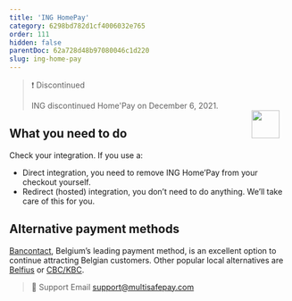 ```yaml
---
title: 'ING HomePay'
category: 6298bd782d1cf4006032e765
order: 111
hidden: false
parentDoc: 62a728d48b97080046c1d220
slug: ing-home-pay
---
```


<img src="https://raw.githubusercontent.com/MultiSafepay/docs/master/static/logo/Payment_methods/ING_Homepay.svg" width="50" align="right" style="margin: 55px 20px 20px 20px; max-height: 75px"/>

> ❗️ Discontinued
>
> ING discontinued Home'Pay on December 6, 2021. 

## What you need to do

Check your integration. If you use a:

- Direct integration, you need to remove ING Home’Pay from your checkout yourself. 
- Redirect (hosted) integration, you don’t need to do anything. We’ll take care of this for you. 

## Alternative payment methods

[Bancontact](/bancontact/), Belgium’s leading payment method, is an excellent option to continue attracting Belgian customers. Other popular local alternatives are [Belfius](/belfius/) or [CBC/KBC](/cbc-kbc/).
<br>

> 💬  Support
> Email <support@multisafepay.com>